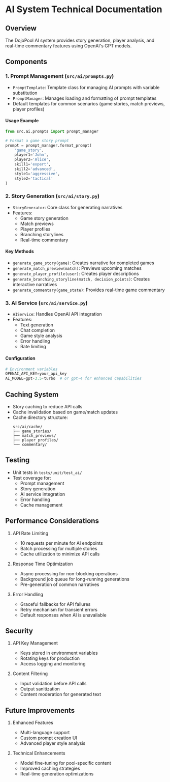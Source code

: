 # AI System Technical Documentation

## Overview
The DojoPool AI system provides story generation, player analysis, and real-time commentary features using OpenAI's GPT models.

## Components

### 1. Prompt Management (`src/ai/prompts.py`)
- `PromptTemplate`: Template class for managing AI prompts with variable substitution
- `PromptManager`: Manages loading and formatting of prompt templates
- Default templates for common scenarios (game stories, match previews, player profiles)

#### Usage Example
```python
from src.ai.prompts import prompt_manager

# Format a game story prompt
prompt = prompt_manager.format_prompt(
    'game_story',
    player1='John',
    player2='Alice',
    skill1='expert',
    skill2='advanced',
    style1='aggressive',
    style2='tactical'
)
```

### 2. Story Generation (`src/ai/story.py`)
- `StoryGenerator`: Core class for generating narratives
- Features:
  - Game story generation
  - Match previews
  - Player profiles
  - Branching storylines
  - Real-time commentary

#### Key Methods
- `generate_game_story(game)`: Creates narrative for completed games
- `generate_match_preview(match)`: Previews upcoming matches
- `generate_player_profile(user)`: Creates player descriptions
- `generate_branching_storyline(match, decision_points)`: Creates interactive narratives
- `generate_commentary(game_state)`: Provides real-time game commentary

### 3. AI Service (`src/ai/service.py`)
- `AIService`: Handles OpenAI API integration
- Features:
  - Text generation
  - Chat completion
  - Game style analysis
  - Error handling
  - Rate limiting

#### Configuration
```python
# Environment variables
OPENAI_API_KEY=your_api_key
AI_MODEL=gpt-3.5-turbo  # or gpt-4 for enhanced capabilities
```

## Caching System
- Story caching to reduce API calls
- Cache invalidation based on game/match updates
- Cache directory structure:
  ```
  src/ai/cache/
  ├── game_stories/
  ├── match_previews/
  ├── player_profiles/
  └── commentary/
  ```

## Testing
- Unit tests in `tests/unit/test_ai/`
- Test coverage for:
  - Prompt management
  - Story generation
  - AI service integration
  - Error handling
  - Cache management

## Performance Considerations
1. API Rate Limiting
   - 10 requests per minute for AI endpoints
   - Batch processing for multiple stories
   - Cache utilization to minimize API calls

2. Response Time Optimization
   - Async processing for non-blocking operations
   - Background job queue for long-running generations
   - Pre-generation of common narratives

3. Error Handling
   - Graceful fallbacks for API failures
   - Retry mechanism for transient errors
   - Default responses when AI is unavailable

## Security
1. API Key Management
   - Keys stored in environment variables
   - Rotating keys for production
   - Access logging and monitoring

2. Content Filtering
   - Input validation before API calls
   - Output sanitization
   - Content moderation for generated text

## Future Improvements
1. Enhanced Features
   - Multi-language support
   - Custom prompt creation UI
   - Advanced player style analysis

2. Technical Enhancements
   - Model fine-tuning for pool-specific content
   - Improved caching strategies
   - Real-time generation optimizations 